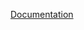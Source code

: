 



[Documentation][docs]

[docs]: https://api.emberjs.com/ember/release/classes/Ember.Templates.helpers/methods/component?anchor=component
